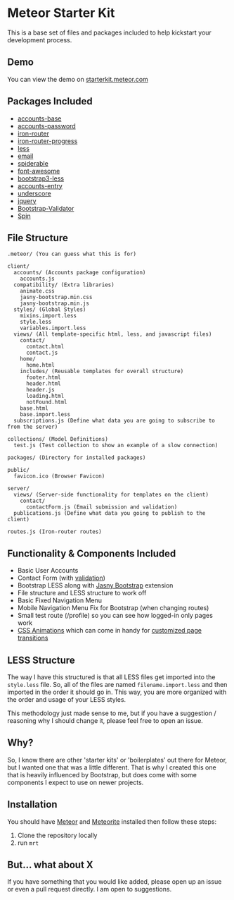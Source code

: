 # Meteor Starter Kit
This is a base set of files and packages included to help kickstart your development process.

## Demo
You can view the demo on [starterkit.meteor.com](http://starterkit.meteor.com/)

## Packages Included

* [accounts-base](http://docs.meteor.com/#accountsui)
* [accounts-password](http://docs.meteor.com/#accountsui)
* [iron-router](https://atmospherejs.com/package/iron-router)
* [iron-router-progress](https://atmospherejs.com/package/iron-router-progress)
* [less](http://docs.meteor.com/#less)
* [email](http://docs.meteor.com/#email)
* [spiderable](http://docs.meteor.com/#spiderable)
* [font-awesome](https://atmospherejs.com/package/font-awesome)
* [bootstrap3-less](https://atmospherejs.com/package/bootstrap3-less)
* [accounts-entry](https://atmospherejs.com/package/accounts-entry)
* [underscore](http://docs.meteor.com/#underscore)
* [jquery](http://docs.meteor.com/#jquery)
* [Bootstrap-Validator](https://atmospherejs.com/package/Bootstrap-Validator)
* [Spin](https://atmospherejs.com/package/spin)

## File Structure
```
.meteor/ (You can guess what this is for)

client/
  accounts/ (Accounts package configuration)
    accounts.js
  compatibility/ (Extra libraries)
    animate.css
    jasny-bootstrap.min.css
    jasny-bootstrap.min.js
  styles/ (Global Styles)
    mixins.import.less
    style.less
    variables.import.less
  views/ (All template-specific html, less, and javascript files)
    contact/
      contact.html
      contact.js
    home/
      home.html
    includes/ (Reusable templates for overall structure)
      footer.html
      header.html
      header.js
      loading.html
      notFound.html
    base.html
    base.import.less
  subscriptions.js (Define what data you are going to subscribe to from the server)

collections/ (Model Definitions)
  test.js (Test collection to show an example of a slow connection)

packages/ (Directory for installed packages)

public/
  favicon.ico (Browser Favicon)

server/
  views/ (Server-side functionality for templates on the client)
    contact/
      contactForm.js (Email submission and validation)
  publications.js (Define what data you going to publish to the client)

routes.js (Iron-router routes)
```

## Functionality & Components Included
* Basic User Accounts
* Contact Form (with [validation](http://bootstrapvalidator.com/))
* Bootstrap LESS along with [Jasny Bootstrap](http://jasny.github.io/bootstrap/) extension
* File structure and LESS structure to work off
* Basic Fixed Navigation Menu
* Mobile Navigation Menu Fix for Bootstrap (when changing routes)
* Small test route (/profile) so you can see how logged-in only pages work
* [CSS Animations](http://daneden.github.io/animate.css/) which can come in handy for [customized page transitions](http://www.manuel-schoebel.com/blog/simple-page-transitions-with-iron-router-hooks)


## LESS Structure
The way I have this structured is that all LESS files get imported into the ```style.less``` file.
So, all of the files are named ```filename.import.less``` and then imported in the order it should go in.
This way, you are more organized with the order and usage of your LESS styles.

This methodology just made sense to me, but if you have a suggestion / reasoning why I should change it, please feel free to open an issue.

## Why?
So, I know there are other 'starter kits' or 'boilerplates' out there for Meteor, but I
wanted one that was a little different. That is why I created this one that is heavily influenced
by Bootstrap, but does come with some components I expect to use on newer projects.

## Installation

You should have [Meteor](http://meteor.com) and [Meteorite](https://atmospherejs.com/docs/installing) installed then follow these steps:

1. Clone the repository locally
2. run ```mrt```

## But... what about X

If you have something that you would like added, please open up an issue or even a pull request directly.
I am open to suggestions.
